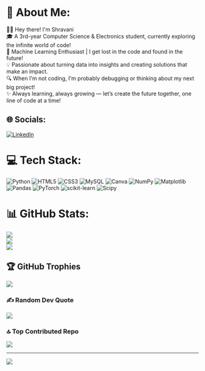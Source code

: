 # 💫 About Me:
👩‍💻 Hey there! I'm Shravani<br>🎓 A 3rd-year Computer Science & Electronics student, currently exploring the infinite world of code!<br>🤖 Machine Learning Enthusiast | I get lost in the code and found in the future!<br>💡 Passionate about turning data into insights and creating solutions that make an impact.<br>🔍 When I'm not coding, I'm probably debugging or thinking about my next big project!<br>✨ Always learning, always growing — let’s create the future together, one line of code at a time!


## 🌐 Socials:
[![LinkedIn](https://img.shields.io/badge/LinkedIn-%230077B5.svg?logo=linkedin&logoColor=white)](www.linkedin.com/in/shravani-more-511430247) 

# 💻 Tech Stack:
![Python](https://img.shields.io/badge/python-3670A0?style=flat&logo=python&logoColor=ffdd54) ![HTML5](https://img.shields.io/badge/html5-%23E34F26.svg?style=flat&logo=html5&logoColor=white) ![CSS3](https://img.shields.io/badge/css3-%231572B6.svg?style=flat&logo=css3&logoColor=white) ![MySQL](https://img.shields.io/badge/mysql-4479A1.svg?style=flat&logo=mysql&logoColor=white) ![Canva](https://img.shields.io/badge/Canva-%2300C4CC.svg?style=flat&logo=Canva&logoColor=white) ![NumPy](https://img.shields.io/badge/numpy-%23013243.svg?style=flat&logo=numpy&logoColor=white) ![Matplotlib](https://img.shields.io/badge/Matplotlib-%23ffffff.svg?style=flat&logo=Matplotlib&logoColor=black) ![Pandas](https://img.shields.io/badge/pandas-%23150458.svg?style=flat&logo=pandas&logoColor=white) ![PyTorch](https://img.shields.io/badge/PyTorch-%23EE4C2C.svg?style=flat&logo=PyTorch&logoColor=white) ![scikit-learn](https://img.shields.io/badge/scikit--learn-%23F7931E.svg?style=flat&logo=scikit-learn&logoColor=white) ![Scipy](https://img.shields.io/badge/SciPy-%230C55A5.svg?style=flat&logo=scipy&logoColor=%white)
# 📊 GitHub Stats:
![](https://github-readme-stats.vercel.app/api?username=Shravani-1325&theme=radical&hide_border=false&include_all_commits=true&count_private=true)<br/>
![](https://github-readme-streak-stats.herokuapp.com/?user=Shravani-1325&theme=radical&hide_border=false)<br/>
![](https://github-readme-stats.vercel.app/api/top-langs/?username=Shravani-1325&theme=radical&hide_border=false&include_all_commits=true&count_private=true&layout=compact)

## 🏆 GitHub Trophies
![](https://github-profile-trophy.vercel.app/?username=Shravani-1325&theme=radical&no-frame=false&no-bg=false&margin-w=4)

### ✍️ Random Dev Quote
![](https://quotes-github-readme.vercel.app/api?type=horizontal&theme=tokyonight)

### 🔝 Top Contributed Repo
![](https://github-contributor-stats.vercel.app/api?username=Shravani-1325&limit=5&theme=radical&combine_all_yearly_contributions=true)

---
[![](https://visitcount.itsvg.in/api?id=Shravani-1325&icon=6&color=10)](https://visitcount.itsvg.in)

<!-- Proudly created with GPRM ( https://gprm.itsvg.in ) -->
